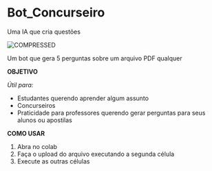 # Bot_Concurseiro
Uma IA que cria questões

![COMPRESSED](https://github.com/the-Luke-R/Bot_Concurseiro/assets/118010668/1ee4b07e-231d-4761-8023-b4418dcfed65)

Um bot que gera 5 perguntas sobre um arquivo PDF qualquer

**OBJETIVO**

*Útil para:*
* Estudantes querendo aprender algum assunto
* Concurseiros
* Praticidade para professores querendo gerar perguntas para seus alunos ou apostilas

**COMO USAR**
1. Abra no colab
2. Faça o upload do arquivo executando a segunda célula
3. Execute as outras células
